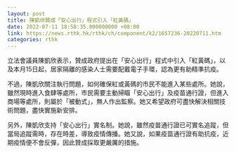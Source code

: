 ```yaml
---
layout: post
title: 陳凱欣贊成「安心出行」程式引入「紅黃碼」
date: 2022-07-11 18:58:35.000000000 +08:00
link: https://news.rthk.hk/rthk/ch/component/k2/1657236-20220711.htm
categories: rthk
---
```


立法會議員陳凱欣表示，贊成政府提出在「安心出行」程式中引入「紅黃碼」，以及本月15日起，居家隔離的感染人士需要配戴電子手環，認為更有助精準抗疫。

不過，陳凱欣關注執行問題，如何確保紅或黃碼的市民不能進入某些處所。她說，雖然現時進入食肆等處所，市民需要主動掃瞄「安心出行」及疫苗通行證，但進入商場等處所，則屬於「被動式」，無人作出監察。她又希望政府可盡快解決相關技術問題，盡快實施新安排。

另外，陳凱欣支持「安心出行」實名制。她說，雖然疫苗通行證已可實名追蹤，但當局追蹤需時，存在時差，導致疫情傳播。她又說，如果疫苗通行證有助抗疫，近期疫情便不會反彈，因此贊成採取更嚴厲的措施。
